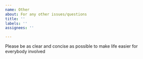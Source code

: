 ```yaml
---
name: Other
about: For any other issues/questions
title: ''
labels: ''
assignees: ''

---
```


Please be as clear and concise as possible to make life easier for everybody involved
